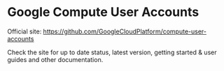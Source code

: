 Google Compute User Accounts
============================

Official site: https://github.com/GoogleCloudPlatform/compute-user-accounts

Check the site for up to date status, latest version, getting started & user
guides and other documentation.
